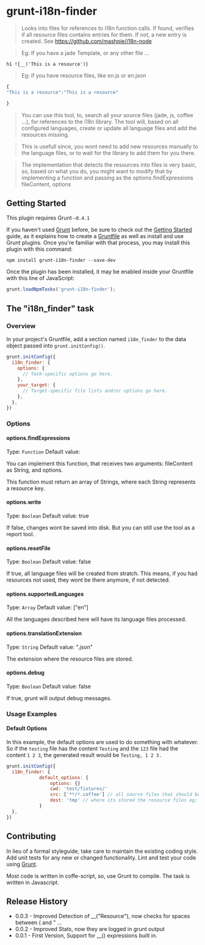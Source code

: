# grunt-i18n-finder

> Looks into files for references to i18n function calls. If found, verifies if all resource files contains entries for them. If not, a new entry is created. See https://github.com/mashpie/i18n-node

> Eg: If you have a jade Template, or any other file ...

```jade
h1 !{__('This is a resource')}
```
> Eg: if you have resource files, like en.js or en.json

```js
{
"This is a resource":"This is a resource"

}
```
> You can use this tool, to, search all your source files (jade, js, coffee ...), for references to the i18n library. The tool will, based on all configured languages, create or update all language files and add the resources missing.


> This is usefull since, you wont need to add new resources manually to the language files, or to wait for the library to add them for you there.

> The implementation that detects the resources into files is very basic, so, based on what you do, you might want to modify that by implementing a function and passing as the options.findExpressions fileContent, options




## Getting Started
This plugin requires Grunt `~0.4.1`

If you haven't used [Grunt](http://gruntjs.com/) before, be sure to check out the [Getting Started](http://gruntjs.com/getting-started) guide, as it explains how to create a [Gruntfile](http://gruntjs.com/sample-gruntfile) as well as install and use Grunt plugins. Once you're familiar with that process, you may install this plugin with this command:

```shell
npm install grunt-i18n-finder --save-dev
```

Once the plugin has been installed, it may be enabled inside your Gruntfile with this line of JavaScript:

```js
grunt.loadNpmTasks('grunt-i18n-finder');
```

## The "i18n_finder" task

### Overview
In your project's Gruntfile, add a section named `i18n_finder` to the data object passed into `grunt.initConfig()`.

```js
grunt.initConfig({
  i18n_finder: {
    options: {
      // Task-specific options go here.
    },
    your_target: {
      // Target-specific file lists and/or options go here.
    },
  },
})
```

### Options

#### options.findExpressions
Type: `Function`
Default value:

You can implement this function, that receives two arguments: fileContent as String, and options.

This function must return an array of Strings, where each String represents a resource key.

#### options.write
Type: `Boolean`
Default value: true

If false, changes wont be saved into disk. But you can still use the tool as a report tool.

#### options.resetFile
Type: `Boolean`
Default value: false

If true, all language files will be created from stratch. This means, if you had resources not used, they wont be there anymore, if not detected.


#### options.supportedLanguages
Type: `Array`
Default value: ["en"]

All the languages described here will have its language files processed.


#### options.translationExtension
Type: `String`
Default value: ".json"

The extension where the resource files are stored.

#### options.debug
Type: `Boolean`
Default value: false

If true, grunt will output debug messages.

### Usage Examples

#### Default Options
In this example, the default options are used to do something with whatever. So if the `testing` file has the content `Testing` and the `123` file had the content `1 2 3`, the generated result would be `Testing, 1 2 3.`

```js
grunt.initConfig({
  i18n_finder: {
			default_options: {
				options: {}
				cwd: 'test/fixtures/'
				src: ['**/*.coffee'] // all source files that should be analyzed for i18n references
				dest: 'tmp' // where its stored the resource files eg: en.json
			}
  },
})
```


## Contributing
In lieu of a formal styleguide, take care to maintain the existing coding style. Add unit tests for any new or changed functionality. Lint and test your code using [Grunt](http://gruntjs.com/).

Most code is written in coffe-script, so, use Grunt to compile. The task is written in Javascript.

## Release History
* 0.0.3 - Improved Detection of __("Resource"), now checks for spaces between ( and " ...
* 0.0.2 - Improved Stats, now they are logged in grunt output
* 0.0.1 - First Version, Support for __() expressions built in.
